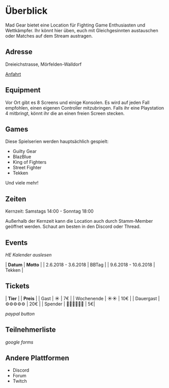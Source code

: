 # Überblick

Mad Gear bietet eine Location für Fighting Game Enthusiasten und Wettkämpfer. Ihr könnt hier üben, euch mit Gleichgesinnten austauschen oder Matches auf dem Stream austragen.

## Adresse
Dreieichstrasse, Mörfelden-Walldorf

[Anfahrt](./anfahrt.md)

## Equipment
Vor Ort gibt es 8 Screens und einige Konsolen. Es wird auf jeden Fall empfohlen, einen eigenen Controller mitzubringen. Falls ihr eine Playstation 4 mitbringt, könnt ihr die an einen freien Screen stecken.

## Games

Diese Spielserien werden hauptsächlich gespielt:
- Guilty Gear
- BlazBlue
- King of Fighters
- Street Fighter
- Tekken

Und viele mehr!

## Zeiten
Kernzeit:
Samstags 14:00 - Sonntag 18:00

Außerhalb der Kernzeit kann die Location auch durch Stamm-Member geöffnet werden. Schaut am besten in den Discord oder Thread.

## Events
*HE Kalender auslesen*

| **Datum** | **Motto** |
| 2.6.2018 - 3.6.2018 	| BBTag 	|
|  9.6.2018 - 10.6.2018 | Tekken |

## Tickets

| **Tier** | | **Preis** |
| Gast | ☀️ | 7€ |
| Wochenende | ☀️☀️ | 10€ | 
| Dauergast | ⚙️⚙️⚙️⚙️⚙️ | 20€ |
| Spender | 🙏🙏🙏🙏🙏🙏 | 5€|

*paypal button*

## Teilnehmerliste
*google forms* 


## Andere Plattformen

- Discord
- Forum
- Twitch
